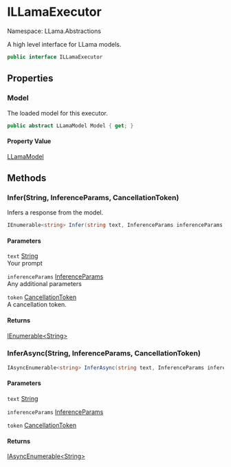 # ILLamaExecutor

Namespace: LLama.Abstractions

A high level interface for LLama models.

```csharp
public interface ILLamaExecutor
```

## Properties

### **Model**

The loaded model for this executor.

```csharp
public abstract LLamaModel Model { get; }
```

#### Property Value

[LLamaModel](./llama.llamamodel.md)<br>

## Methods

### **Infer(String, InferenceParams, CancellationToken)**

Infers a response from the model.

```csharp
IEnumerable<string> Infer(string text, InferenceParams inferenceParams, CancellationToken token)
```

#### Parameters

`text` [String](https://docs.microsoft.com/en-us/dotnet/api/system.string)<br>
Your prompt

`inferenceParams` [InferenceParams](./llama.common.inferenceparams.md)<br>
Any additional parameters

`token` [CancellationToken](https://docs.microsoft.com/en-us/dotnet/api/system.threading.cancellationtoken)<br>
A cancellation token.

#### Returns

[IEnumerable&lt;String&gt;](https://docs.microsoft.com/en-us/dotnet/api/system.collections.generic.ienumerable-1)<br>

### **InferAsync(String, InferenceParams, CancellationToken)**

```csharp
IAsyncEnumerable<string> InferAsync(string text, InferenceParams inferenceParams, CancellationToken token)
```

#### Parameters

`text` [String](https://docs.microsoft.com/en-us/dotnet/api/system.string)<br>

`inferenceParams` [InferenceParams](./llama.common.inferenceparams.md)<br>

`token` [CancellationToken](https://docs.microsoft.com/en-us/dotnet/api/system.threading.cancellationtoken)<br>

#### Returns

[IAsyncEnumerable&lt;String&gt;](https://docs.microsoft.com/en-us/dotnet/api/system.collections.generic.iasyncenumerable-1)<br>
